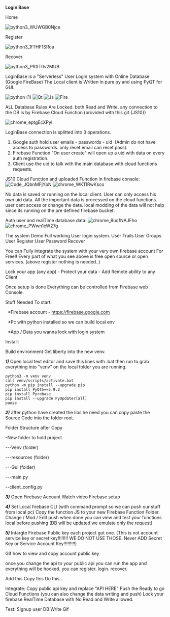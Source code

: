**Login Base**

Home

![python3_WUWGB0Njce](https://user-images.githubusercontent.com/52171360/97435929-d69e8a80-1929-11eb-915f-f3cad30b0600.png)

Register

![python3_1fTHF1SRoa](https://user-images.githubusercontent.com/52171360/97435937-d8684e00-1929-11eb-9fc3-b76be183350b.png)

Recover

![python3_PRXT0v2MUB](https://user-images.githubusercontent.com/52171360/97435940-d900e480-1929-11eb-8a88-afe888f166f6.png)


LoginBase is a "Serverless" User Login system with Online Database (Google FireBase)
The Local client is Written in pure py and using PyQT for GUI.

![python (1)](https://user-images.githubusercontent.com/52171360/97438564-a3f69100-192d-11eb-824a-3f423b17199d.png) ![Qt](https://user-images.githubusercontent.com/52171360/97438892-1bc4bb80-192e-11eb-9937-c60cb9fd78db.png) ![Js](https://user-images.githubusercontent.com/52171360/97438891-1b2c2500-192e-11eb-8ea3-e9b1a45f2289.png) ![Fire](https://user-images.githubusercontent.com/52171360/97438342-57ab5100-192d-11eb-8422-48f5c5cfbbb5.png)

ALL Database Rules Are Locked. both Read and Write.
any connection to the DB is by Firebase Cloud Function (provided with this git {JS10})

![chrome_eptgEcXPyl](https://user-images.githubusercontent.com/52171360/97439095-6a725580-192e-11eb-9b17-cec1f1db765c.png)

LoginBase connection is splitted into 3 operations.

1) Google auth hold user emails - passwords - uid  (Admin do not have access to passwords. only reset email can reset pass).
2) Firebase Function "On user create" will open up a uid with data on every auth registration.
3) Client use the uid to talk with the main database with cloud functions requests.

JS10 Cloud Function and uploaded Function in firebase console:
![Code_JQbnMFjYpN](https://user-images.githubusercontent.com/52171360/97439210-8ece3200-192e-11eb-84d0-e59b01fddf12.png)
![chrome_WKTIRwKsco](https://user-images.githubusercontent.com/52171360/97439337-b7562c00-192e-11eb-9d88-195a477a4d55.png)

No data is saved or running on the local client.
User can only access his own uid data.
All the important data is processed on the cloud functions. user cant access or change the data. local modding of the data will not help since its running on the pre defined firebase bucket.

Auth user and realTime database data:
![chrome_8uqfNAJFho](https://user-images.githubusercontent.com/52171360/97439868-672b9980-192f-11eb-85c2-bdbc89f7f67e.png)
![chrome_PWwn1eW27g](https://user-images.githubusercontent.com/52171360/97439872-685cc680-192f-11eb-929c-afa2c280f32f.png)

The system Demo Full working User login system.
User Trails
User Groups
User Register
User Password Recover

You can Fully integrate the system with your very own firebase account For Free!!
Every part of what you see above is free open source or open services. (above register nothing is needed..)

Lock your app (any app) - Protect your data - Add Remote ability to any Client

Once setup is done Everything can be controlled from Firebase web Console.

Stuff Needed To start:

  *Firebase account - https://firebase.google.com

  *Pc with python installed so we can build local env

  *App / Data you wanna lock with login system



Install:

Build environment 
Get liberty into the new venv.

***1)*** Open local text editor and save this lines with .bat
then run to grab everything into "venv" on the local folder you are running.
```
python3 -m venv venv
call venv/scripts/activate.bat
python -m pip install --upgrade pip
pip install PyQt5==5.9.2
pip install Pyrebase
pip install --upgrade PyUpdater[all]
pause
```
***2)*** after python have created the libs he need you can copy paste the Source Code into the folder root.

Folder Structure after Copy

-New folder to hold project

---Venv (folder)

---resources (folder)

---Gui (folder)

---main.py

--client_config.py


***3)***
Open Firebase Account
Watch video Firebase setup

***4)***
Set Local firebase CLI (with command prompt so we can push our stuff from local pc)
Copy the function JS to your new Firebase Function Folder.
Change / Mod / Edit
push when done
you can view and test your functions local before pushing (DB will be updated we emulate only the request)

***5)***
Intargte Firebase Public key each project got one. (This is not account service key or secret key!!!!!!!! WE DO NOT USE THOSE. Never ADD Secret Key or Service Account Key!!!!!!!!!)

Gif how to view and copy account public key

once you change the api to your public api you can run the app and everything will be hooked.
you can register.
login.
recover.


Add this
Copy this
Do this...


Integrate:
Copy public api key and replace "API HERE"
Push the Ready to go Cloud Functions (you can also change the data writing and push)
Lock your firebase RealTime Database with No Read and Write allowed.

Test:
Signup user
DB Write Gif 
